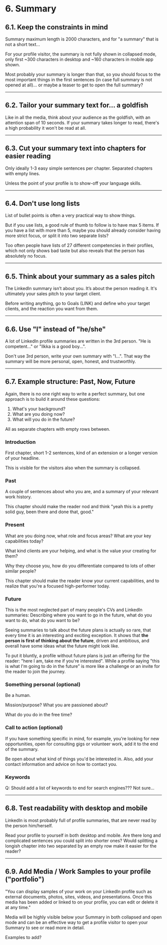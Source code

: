 # 6. Summary

## 6.1. Keep the constraints in mind

Summary maximum length is 2000 characters, and for "a summary" that is not a short text...

For your profile visitor, the summary is not fully shown in collapsed mode, only first ~300 characters in desktop and ~160 characters in mobile app shown.

Most probably your summary is longer than that, so you should focus to the most important things in the first sentences (in case full summary is not opened at all)... or maybe a teaser to get to open the full summary?

---

## 6.2. Tailor your summary text for... a goldfish

Like in all the media, think about your audience as the goldfish, with an attention span of 10 seconds. If your summary takes longer to read, there's a high probability it won't be read at all.

---

## 6.3. Cut your summary text into chapters for easier reading

Only ideally 1-3 easy simple sentences per chapter. Separated chapters with empty lines.

Unless the point of your profile is to show-off your language skills.

---

## 6.4. Don't use long lists

List of bullet points is often a very practical way to show things. 

But if you use lists, a good rule of thumb to follow is to have max 5 items. If you have a list with more than 5, maybe you should already consider having more strict focus, or split it into two separate lists?

Too often people have lists of 27 different competencies in their profiles, which not only shows bad taste but also reveals that the person has absolutely no focus.

---

## 6.5. Think about your summary as a sales pitch

The LinkedIn summary isn’t about you. It’s about the person reading it. It's ultimately your sales pitch to your target client.

Before writing anything, go to Goals (LINK) and define who your target clients, and the reaction you want from them.

---

## 6.6. Use "I" instead of "he/she"

A lot of LinkedIn profile summaries are written in the 3rd person. "He is competent..." or "Ilkka is a good boy...".

Don't use 3rd person, write your own summary with "I...". That way the summary will be more personal, open, honest, and trustworthly.

---

## 6.7. Example structure: Past, Now, Future

Again, there is no one right way to write a perfect summary, but one approach is to build it around these questions:

1. What's your background?
2. What are you doing now?
3. What will you do in the future?

All as separate chapters with empty rows between.

### Introduction

First chapter, short 1-2 sentences, kind of an extension or a longer version of your headline.

This is visible for the visitors also when the summary is collapsed.

### Past

A couple of sentences about who you are, and a summary of your relevant work history.

This chapter should make the reader nod and think "yeah this is a pretty solid guy, been there and done that, good."

### Present

What are you doing now, what role and focus areas? What are your key capabilities today?

What kind clients are your helping, and what is the value your creating for them?

Why they choose you, how do you differentiate compared to lots of other similar people?

This chapter should make the reader know your current capabilities, and to realize that you're a focused high-performer today.

### Future

This is the most neglected part of many people's CVs and LinkedIn summaries: Describing where you want to go in the future, what do you want to do, what do you want to be?

Seeing summaries to talk about the future plans is actually so rare, that every time it is an interesting and exciting exception. It shows that **the person is first of thinking about the future**, driven and ambitious, and overall have some ideas what the future might look like.

To put it bluntly, a profile without future plans is just an offering for the reader: "here I am, take me if you're interested". While a profile saying "this is what I'm going to do in the future" is more like a challenge or an invite for the reader to join the journey.

### Something personal (optional)

Be a human.

Mission/purpose? What you are passioned about?

What do you do in the free time?

### Call to action (optional)

If you have something specific in mind, for example, you're looking for new opportunities, open for consulting gigs or volunteer work, add it to the end of the summary.

Be open about what kind of things you'd be interested in. Also, add your contact information and advice on how to contact you.

### Keywords

Q: Should add a list of keywords to end for search engines??? Not sure...

---

## 6.8. Test readability with desktop and mobile

LinkedIn is most probably full of profile summaries, that are never read by the person him/herself.

Read your profile to yourself in both desktop and mobile. Are there long and complicated sentences you could split into shorter ones? Would splitting a longish chapter into two separated by an empty row make it easier for the reader?

---

## 6.9. Add Media / Work Samples to your profile ("portfolio")

"You can display samples of your work on your LinkedIn profile such as external documents, photos, sites, videos, and presentations. Once this media has been added or linked to on your profile, you can edit or delete it at any time."

Media will be highly visible below your Summary in both collapsed and open mode and can be an effective way to get a profile visitor to open your Summary to see or read more in detail.

Examples to add?

